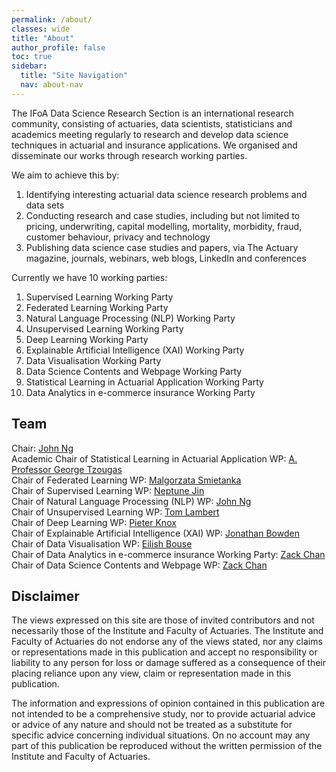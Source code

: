 ```yaml
---
permalink: /about/
classes: wide
title: "About"
author_profile: false
toc: true
sidebar:
  title: "Site Navigation"
  nav: about-nav
---
```


The IFoA Data Science Research Section is an international research community, consisting of actuaries, data scientists, statisticians and academics meeting regularly to research and develop data science techniques in actuarial and insurance applications. We organised and disseminate our works through research working parties.

We aim to achieve this by:

1. Identifying interesting actuarial data science research problems and data sets
2. Conducting research and case studies, including but not limited to pricing, underwriting, capital modelling, mortality, morbidity, fraud, customer behaviour, privacy and technology
3. Publishing data science case studies and papers, via The Actuary magazine, journals, webinars, web blogs, LinkedIn and conferences

Currently we have 10 working parties:
1. Supervised Learning Working Party
2. Federated Learning Working Party
3. Natural Language Processing (NLP) Working Party
4. Unsupervised Learning Working Party
5. Deep Learning Working Party
6. Explainable Artificial Intelligence (XAI) Working Party
7. Data Visualisation Working Party
8. Data Science Contents and Webpage Working Party
9. Statistical Learning in Actuarial Application Working Party
10. Data Analytics in e-commerce insurance Working Party

## Team

Chair: <a href="https://www.linkedin.com/in/wui-hua-ng/"> John Ng </a> <br>
Academic Chair of Statistical Learning in Actuarial Application WP: <a href="https://www.lse.ac.uk/Statistics/People/Dr-George-Tzougas"> A. Professor George Tzougas </a> <br>
Chair of Federated Learning WP: <a href href="https://www.linkedin.com/in/ma%C5%82gorzata-%C5%9Bmietanka-a1963a112/"> Malgorzata Smietanka </a> <br>
Chair of Supervised Learning WP: <a href href="https://www.linkedin.com/in/neptune-jin-0a1aba93/"> Neptune Jin </a> <br>
Chair of Natural Language Processing (NLP) WP: <a href="https://www.linkedin.com/in/wui-hua-ng/"> John Ng </a> <br>
Chair of Unsupervised Learning WP: <a href href="https://www.linkedin.com/in/thomaslambert11/?originalSubdomain=ca"> Tom Lambert </a> <br>
Chair of Deep Learning WP: <a href href="https://www.linkedin.com/in/pieter-knox/"> Pieter Knox </a> <br>
Chair of Explainable Artificial Intelligence (XAI) WP: <a href href="https://www.linkedin.com/in/jonathan-bowden-22433b27/"> Jonathan Bowden </a> <br>
Chair of Data Visualisation WP: <a href href="https://www.linkedin.com/in/eilish-bouse-655194b2/"> Eilish Bouse </a> <br>
Chair of Data Analytics in e-commerce insurance Working Party: <a href href="https://www.linkedin.com/in/chanzhanliang/"> Zack Chan </a> <br>
Chair of Data Science Contents and Webpage WP: <a href href="https://www.linkedin.com/in/chanzhanliang/"> Zack Chan </a> <br>

## Disclaimer
The views expressed on this site are those of invited contributors and not necessarily those of the Institute and Faculty of Actuaries. The Institute and Faculty of Actuaries do not endorse any of the views stated, nor any claims or representations made in this publication and accept no responsibility or liability to any person for loss or damage suffered as a consequence of their placing reliance upon any view, claim or representation made in this publication. 

The information and expressions of opinion contained in this publication are not intended to be a comprehensive study, nor to provide actuarial advice or advice of any nature and should not be treated as a substitute for specific advice concerning individual situations. On no account may any part of this publication be reproduced without the written permission of the Institute and Faculty of Actuaries.

